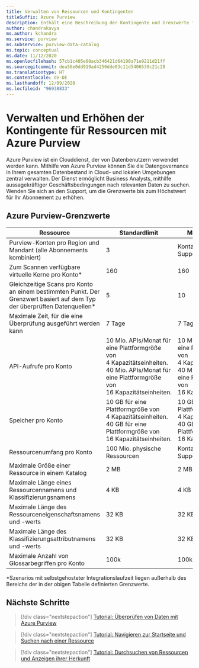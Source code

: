 ```yaml
---
title: Verwalten von Ressourcen und Kontingenten
titleSuffix: Azure Purview
description: Enthält eine Beschreibung der Kontingente und Grenzwerte für Azure Purview-Ressourcen und der Anforderung von Kontingenterhöhungen.
author: chandrakavya
ms.author: kchandra
ms.service: purview
ms.subservice: purview-data-catalog
ms.topic: conceptual
ms.date: 11/12/2020
ms.openlocfilehash: 57cb1c405e00acb346421d64190a71e9211d21ff
ms.sourcegitcommit: dea56e0dd919ad4250dde03c11d5406530c21c28
ms.translationtype: HT
ms.contentlocale: de-DE
ms.lasthandoff: 12/09/2020
ms.locfileid: "96938833"
---
```

# <a name="manage-and-increase-quotas-for-resources-with-azure-purview"></a>Verwalten und Erhöhen der Kontingente für Ressourcen mit Azure Purview
 
Azure Purview ist ein Clouddienst, der von Datenbenutzern verwendet werden kann. Mithilfe von Azure Purview können Sie die Datengovernance in Ihrem gesamten Datenbestand in Cloud- und lokalen Umgebungen zentral verwalten. Der Dienst ermöglicht Business Analysts, mithilfe aussagekräftiger Geschäftsbedingungen nach relevanten Daten zu suchen. Wenden Sie sich an den Support, um die Grenzwerte bis zum Höchstwert für Ihr Abonnement zu erhöhen.
 
## <a name="azure-purview-limits"></a>Azure Purview-Grenzwerte
 
|**Ressource**|  **Standardlimit**  |**Maximales Limit**|
|---|---|---|
|Purview-Konten pro Region und Mandant (alle Abonnements kombiniert)|3|Kontaktieren des Supports|
|Zum Scannen verfügbare virtuelle Kerne pro Konto*|160|160|
|Gleichzeitige Scans pro Konto an einem bestimmten Punkt. Der Grenzwert basiert auf dem Typ der überprüften Datenquellen*|5 | 10 |
|Maximale Zeit, für die eine Überprüfung ausgeführt werden kann|7 Tage|7 Tage|
|API-Aufrufe pro Konto|10 Mio. APIs/Monat für eine Plattformgröße von 4 Kapazitätseinheiten. <br>40 Mio. APIs/Monat für eine Plattformgröße von 16 Kapazitätseinheiten. |10 Mio. APIs/Monat für eine Plattformgröße von 4 Kapazitätseinheiten. <br>40 Mio. APIs/Monat für eine Plattformgröße von 16 Kapazitätseinheiten.|
|Speicher pro Konto|10 GB für eine Plattformgröße von 4 Kapazitätseinheiten. <br>40 GB für eine Plattformgröße von 16 Kapazitätseinheiten. |10 GB für eine Plattformgröße von 4 Kapazitätseinheiten. <br> 40 GB für eine Plattformgröße von 16 Kapazitätseinheiten. |
|Ressourcenumfang pro Konto|100 Mio. physische Ressourcen |Kontaktieren des Supports|
|Maximale Größe einer Ressource in einem Katalog|2 MB|2 MB|
|Maximale Länge eines Ressourcennamens und Klassifizierungsnamens|4 KB|4 KB|
|Maximale Länge des Ressourceneigenschaftsnamens und -werts|32 KB|32 KB|
|Maximale Länge des Klassifizierungsattributnamens und -werts|32 KB|32 KB|
|Maximale Anzahl von Glossarbegriffen pro Konto|100k|100k|
 
*Szenarios mit selbstgehosteter Integrationslaufzeit liegen außerhalb des Bereichs der in der obigen Tabelle definierten Grenzwerte. 
 
## <a name="next-steps"></a>Nächste Schritte
 
> [!div class="nextstepaction"]
>[Tutorial: Überprüfen von Daten mit Azure Purview](tutorial-scan-data.md)

> [!div class="nextstepaction"]
>[Tutorial: Navigieren zur Startseite und Suchen nach einer Ressource](tutorial-asset-search.md)

> [!div class="nextstepaction"]
>[Tutorial: Durchsuchen von Ressourcen und Anzeigen ihrer Herkunft](tutorial-browse-and-view-lineage.md)
